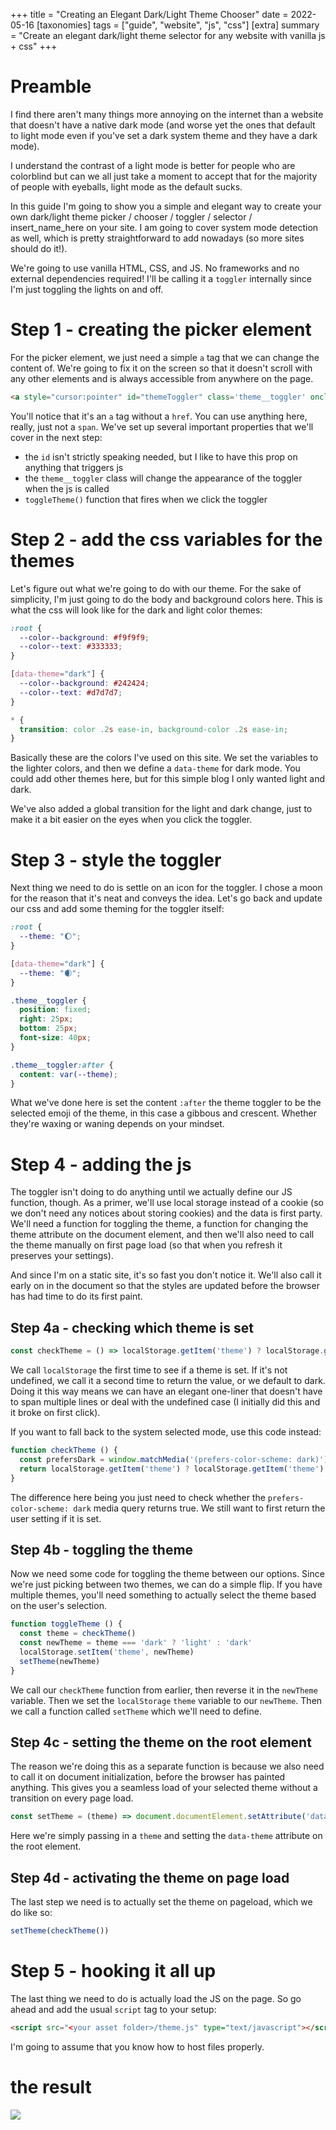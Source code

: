 +++
title = "Creating an Elegant Dark/Light Theme Chooser"
date = 2022-05-16
[taxonomies]
tags = ["guide", "website", "js", "css"]
[extra]
summary = "Create an elegant dark/light theme selector for any website with vanilla js + css"
+++

# Preamble

I find there aren't many things more annoying on the internet than a website that doesn't have a native dark mode (and
worse yet the ones that default to light mode even if you've set a dark system theme and they have a dark mode).

I understand the contrast of a light mode is better for people who are colorblind but can we all just take a moment to
accept that for the majority of people with eyeballs, light mode as the default sucks.

In this guide I'm going to show you a simple and elegant way to create your own dark/light theme picker / chooser /
toggler / selector / insert_name_here on your site. I am going to cover system mode detection as well, which is pretty
straightforward to add nowadays (so more sites should do it!).

We're going to use vanilla HTML, CSS, and JS. No frameworks and no external dependencies required! I'll be calling it a
`toggler` internally since I'm just toggling the lights on and off.

# Step 1 - creating the picker element

For the picker element, we just need a simple `a` tag that we can change the content of. We're going to fix it on the
screen so that it doesn't scroll with any other elements and is always accessible from anywhere on the page.

```html
<a style="cursor:pointer" id="themeToggler" class='theme__toggler' onclick="toggleTheme()"></a>
```

You'll notice that it's an `a` tag without a `href`. You can use anything here, really, just not a `span`. We've set up
several important properties that we'll cover in the next step:

- the `id` isn't strictly speaking needed, but I like to have this prop on anything that triggers js
- the `theme__toggler` class will change the appearance of the toggler when the js is called
- `toggleTheme()` function that fires when we click the toggler

# Step 2 - add the css variables for the themes

Let's figure out what we're going to do with our theme. For the sake of simplicity, I'm just going to do the body and
background colors here. This is what the css will look like for the dark and light color themes:

```css
:root {
  --color--background: #f9f9f9;
  --color--text: #333333;
}

[data-theme="dark"] {
  --color--background: #242424;
  --color--text: #d7d7d7;
}

* {
  transition: color .2s ease-in, background-color .2s ease-in;
}

```

Basically these are the colors I've used on this site. We set the variables to the lighter colors, and then we define
a `data-theme` for dark mode. You could add other themes here, but for this simple blog I only wanted light and dark.

We've also added a global transition for the light and dark change, just to make it a bit easier on the eyes when you
click the toggler.

# Step 3 - style the toggler

Next thing we need to do is settle on an icon for the toggler. I chose a moon for the reason that it's neat and conveys
the idea. Let's go back and update our css and add some theming for the toggler itself:

```css
:root {
  --theme: "🌔";
}

[data-theme="dark"] {
  --theme: "🌒";
}

.theme__toggler {
  position: fixed;
  right: 25px;
  bottom: 25px;
  font-size: 40px;
}

.theme__toggler:after {
  content: var(--theme);
}
```

What we've done here is set the content `:after` the theme toggler to be the selected emoji of the theme, in this case
a gibbous and crescent. Whether they're waxing or waning depends on your mindset.

# Step 4 - adding the js

The toggler isn't doing to do anything until we actually define our JS function, though. As a primer, we'll use local
storage instead of a cookie (so we don't need any notices about storing cookies) and the data is first party. We'll need
a function for toggling the theme, a function for changing the theme attribute on the document element, and then we'll
also need to call the theme manually on first page load (so that when you refresh it preserves your settings).

And since I'm on a static site, it's so fast you don't notice it. We'll also call it early on in the document so that
the styles are updated before the browser has had time to do its first paint.

## Step 4a - checking which theme is set

```js
const checkTheme = () => localStorage.getItem('theme') ? localStorage.getItem('theme') : 'dark'
```

We call `localStorage` the first time to see if a theme is set. If it's not undefined, we call it a second time to
return the value, or we default to dark. Doing it this way means we can have an elegant one-liner that doesn't have to
span multiple lines or deal with the undefined case (I initially did this and it broke on first click).

If you want to fall back to the system selected mode, use this code instead:

```js
function checkTheme () {
  const prefersDark = window.matchMedia('(prefers-color-scheme: dark)').matches;
  return localStorage.getItem('theme') ? localStorage.getItem('theme') : prefersDark ? 'dark' : 'light'
}
```

The difference here being you just need to check whether the `prefers-color-scheme: dark` media query returns true. We
still want to first return the user setting if it is set.

## Step 4b - toggling the theme

Now we need some code for toggling the theme between our options. Since we're just picking between two themes, we can
do a simple flip. If you have multiple themes, you'll need something to actually select the theme based on the user's
selection.

```js
function toggleTheme () {
  const theme = checkTheme()
  const newTheme = theme === 'dark' ? 'light' : 'dark'
  localStorage.setItem('theme', newTheme)
  setTheme(newTheme)
}
```

We call our `checkTheme` function from earlier, then reverse it in the `newTheme` variable. Then we set the
`localStorage` `theme` variable to our `newTheme`. Then we call a function called `setTheme` which we'll need to define.

## Step 4c - setting the theme on the root element

The reason we're doing this as a separate function is because we also need to call it on document initialization, before
the browser has painted anything. This gives you a seamless load of your selected theme without a transition on every
page load.

```js
const setTheme = (theme) => document.documentElement.setAttribute('data-theme', theme)
```

Here we're simply passing in a `theme` and setting the `data-theme` attribute on the root element.

## Step 4d - activating the theme on page load

The last step we need is to actually set the theme on pageload, which we do like so:

```js
setTheme(checkTheme())
```

# Step 5 - hooking it all up

The last thing we need to do is actually load the JS on the page. So go ahead and add the usual `script` tag to your
setup:

```html
<script src="<your asset folder>/theme.js" type="text/javascript"></script>
```

I'm going to assume that you know how to host files properly.

# the result

![](/content/theme.gif)
